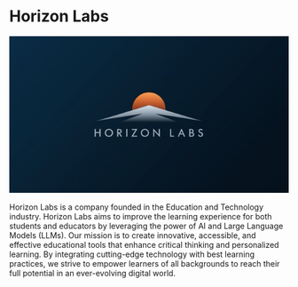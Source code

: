 # Horizon Labs

![Team Logo](./logo.jpeg)


Horizon Labs is a company founded in the Education and Technology industry. Horizon Labs aims to improve the learning experience for both students and educators by leveraging the power of AI and Large Language Models (LLMs). Our mission is to create innovative, accessible, and effective educational tools that enhance critical thinking and personalized learning. By integrating cutting-edge technology with best learning practices, we strive to empower learners of all backgrounds to reach their full potential in an ever-evolving digital world.
